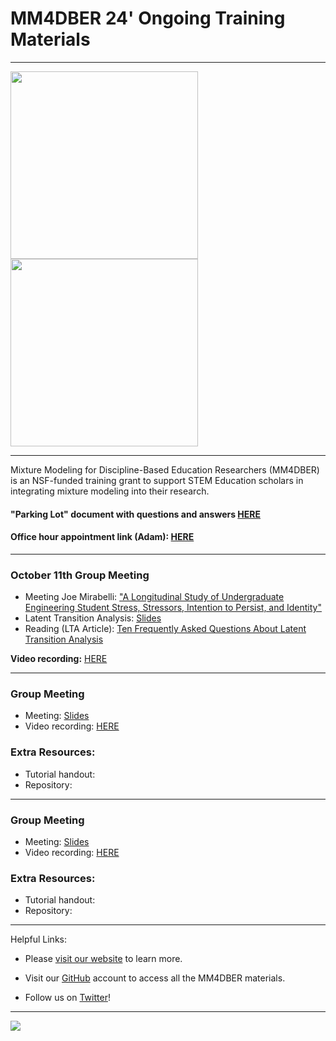 # MM4DBER 24' Ongoing Training Materials

------------------------------------------------------------------------

<p align="center">

<img src="images/mm4dber_clear.png" width="300"/> <img src="images/NSF-Logo.png" width="300"/>

</p>

------------------------------------------------------------------------

<p align="center">

Mixture Modeling for Discipline-Based Education Researchers (MM4DBER) is an NSF-funded training grant to support STEM Education scholars in integrating mixture modeling into their research.

</p>

#### "Parking Lot" document with questions and answers [HERE](https://docs.google.com/document/d/1CoSdG5s3WjrgsWGTbN4EjCVHERlOqCYHWY_WXN0UdYw/edit?usp=sharing)

#### Office hour appointment link (Adam): [HERE](https://calendar.app.google/XqDLH4oHFRaHpsUbA)

------------------------------------------------------------------------

### October 11th Group Meeting

- Meeting Joe Mirabelli: ["A Longitudinal Study of Undergraduate Engineering Student Stress, Stressors, Intention to Persist, and Identity"](https://drive.google.com/file/d/1KhnNOlF9s-g5xxjFYE_Lcs9xVJD2ws66/view?usp=drive_link)
- Latent Transition Analysis: [Slides]()
- Reading (LTA Article): [Ten Frequently Asked Questions About Latent Transition Analysis](https://drive.google.com/file/d/10LzNDz7mjwdIUv0OJzKoxuOndU9CO6Kz/view?usp=drive_link)


**Video recording:** [HERE]()


------------------------------------------------------------------------

###  Group Meeting 

- Meeting: [Slides]()
- Video recording: [HERE]()

### Extra Resources: 

- Tutorial handout: []()
- Repository: []()

------------------------------------------------------------------------

###  Group Meeting 

- Meeting: [Slides]()
- Video recording: [HERE]()

### Extra Resources: 

- Tutorial handout: []()
- Repository: []()


------------------------------------------------------------------------

Helpful Links:

-   Please [visit our website](https://mm4dbers.education.ucsb.edu/) to learn more.

-   Visit our [GitHub](https://github.com/MM4DBER/mm4dber.github.io) account to access all the MM4DBER materials.

-   Follow us on [Twitter](https://twitter.com/mm4dbers)!

------------------------------------------------------------------------

![](images/UCSB_Navy_mark.png)
